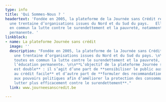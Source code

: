 ```yaml
---
type: info
title: 'Qui Sommes-Nous ? '
headertext: 'Fondée en 2005, la plateforme de la Journée sans Crédit regroupe aujourd''hui
  une trentaine d’organisations issues du Nord et du Sud du pays.   Elles ont toutes
  en commun la lutte contre le surendettement et la pauvreté, notamment via l’éducation
  permanente. '
linkblock:
- name: La plateforme Journée sans crédit
  image: ''
  description: "Fondée en 2005, la plateforme de la Journée sans Crédit regroupe aujourd'hui
    une trentaine d’organisations issues du Nord et du Sud du pays. \n\nElles ont
    toutes en commun la lutte contre le surendettement et la pauvreté, notamment via
    l’éducation permanente. \n\n**L’objectif de la plateforme Journée sans crédit
    est double** : il s’agit d’une part de **sensibiliser le public aux risques liés
    au crédit facile** et d’autre part de **formuler des recommandations destinées
    aux pouvoirs politiques afin d’améliorer la protection des consommateurs, et de
    lutter plus efficacement contre le surendettement**."
  link: www.journeesanscredit.be

---
```

